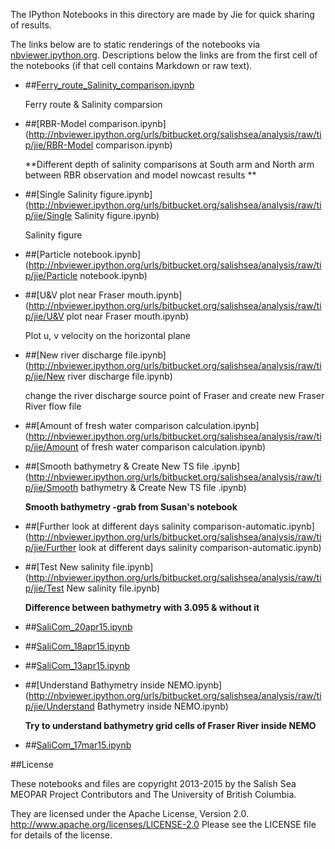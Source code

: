 The IPython Notebooks in this directory are made by Jie for
quick sharing of results.

The links below are to static renderings of the notebooks via
[nbviewer.ipython.org](http://nbviewer.ipython.org/).
Descriptions below the links are from the first cell of the notebooks
(if that cell contains Markdown or raw text).

* ##[Ferry_route_Salinity_comparison.ipynb](http://nbviewer.ipython.org/urls/bitbucket.org/salishsea/analysis/raw/tip/jie/Ferry_route_Salinity_comparison.ipynb)  
    
    Ferry route & Salinity comparsion  

* ##[RBR-Model comparison.ipynb](http://nbviewer.ipython.org/urls/bitbucket.org/salishsea/analysis/raw/tip/jie/RBR-Model comparison.ipynb)  
    
    **Different depth of salinity comparisons at South arm and North arm between RBR observation and model nowcast results **  

* ##[Single Salinity figure.ipynb](http://nbviewer.ipython.org/urls/bitbucket.org/salishsea/analysis/raw/tip/jie/Single Salinity figure.ipynb)  
    
    Salinity figure  

* ##[Particle notebook.ipynb](http://nbviewer.ipython.org/urls/bitbucket.org/salishsea/analysis/raw/tip/jie/Particle notebook.ipynb)  
    
* ##[U&V plot near Fraser mouth.ipynb](http://nbviewer.ipython.org/urls/bitbucket.org/salishsea/analysis/raw/tip/jie/U&V plot near Fraser mouth.ipynb)  
    
    Plot u, v velocity on the horizontal plane  

* ##[New river discharge file.ipynb](http://nbviewer.ipython.org/urls/bitbucket.org/salishsea/analysis/raw/tip/jie/New river discharge file.ipynb)  
    
    change the river discharge source point of Fraser and create new Fraser River flow file   

* ##[Amount of fresh water comparison calculation.ipynb](http://nbviewer.ipython.org/urls/bitbucket.org/salishsea/analysis/raw/tip/jie/Amount of fresh water comparison calculation.ipynb)  
    
* ##[Smooth bathymetry & Create New TS file .ipynb](http://nbviewer.ipython.org/urls/bitbucket.org/salishsea/analysis/raw/tip/jie/Smooth bathymetry & Create New TS file .ipynb)  
    
    **Smooth bathymetry  -grab from Susan's notebook**  

* ##[Further look at different days salinity comparison-automatic.ipynb](http://nbviewer.ipython.org/urls/bitbucket.org/salishsea/analysis/raw/tip/jie/Further look at different days salinity comparison-automatic.ipynb)  
    
* ##[Test New salinity file.ipynb](http://nbviewer.ipython.org/urls/bitbucket.org/salishsea/analysis/raw/tip/jie/Test New salinity file.ipynb)  
    
    **Difference between bathymetry with 3.095 & without it**  

* ##[SaliCom_20apr15.ipynb](http://nbviewer.ipython.org/urls/bitbucket.org/salishsea/analysis/raw/tip/jie/SaliCom_20apr15.ipynb)  
    
* ##[SaliCom_18apr15.ipynb](http://nbviewer.ipython.org/urls/bitbucket.org/salishsea/analysis/raw/tip/jie/SaliCom_18apr15.ipynb)  
    
* ##[SaliCom_13apr15.ipynb](http://nbviewer.ipython.org/urls/bitbucket.org/salishsea/analysis/raw/tip/jie/SaliCom_13apr15.ipynb)  
    
* ##[Understand Bathymetry inside NEMO.ipynb](http://nbviewer.ipython.org/urls/bitbucket.org/salishsea/analysis/raw/tip/jie/Understand Bathymetry inside NEMO.ipynb)  
    
    **Try to understand bathymetry grid cells of Fraser River inside NEMO**  

* ##[SaliCom_17mar15.ipynb](http://nbviewer.ipython.org/urls/bitbucket.org/salishsea/analysis/raw/tip/jie/SaliCom_17mar15.ipynb)  
    

##License

These notebooks and files are copyright 2013-2015
by the Salish Sea MEOPAR Project Contributors
and The University of British Columbia.

They are licensed under the Apache License, Version 2.0.
http://www.apache.org/licenses/LICENSE-2.0
Please see the LICENSE file for details of the license.
